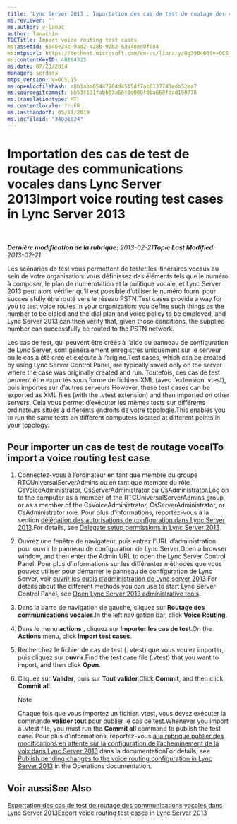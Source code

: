 ```yaml
---
title: 'Lync Server 2013 : Importation des cas de test de routage des communications vocales'
ms.reviewer: ''
ms.author: v-lanac
author: lanachin
TOCTitle: Import voice routing test cases
ms:assetid: 6546e24c-9ad2-428b-92b2-63948ed0f884
ms:mtpsurl: https://technet.microsoft.com/en-us/library/Gg398460(v=OCS.15)
ms:contentKeyID: 48184325
ms.date: 07/23/2014
manager: serdars
mtps_version: v=OCS.15
ms.openlocfilehash: d8b1aba05447904d4515df7ab6137743edb52ea7
ms.sourcegitcommit: bb53f131fabb03a66f0d000f8ba668fbad190778
ms.translationtype: MT
ms.contentlocale: fr-FR
ms.lasthandoff: 05/11/2019
ms.locfileid: "34831024"
---
```

<div data-xmlns="http://www.w3.org/1999/xhtml">

<div class="topic" data-xmlns="http://www.w3.org/1999/xhtml" data-msxsl="urn:schemas-microsoft-com:xslt" data-cs="http://msdn.microsoft.com/en-us/">

<div data-asp="http://msdn2.microsoft.com/asp">

# <a name="import-voice-routing-test-cases-in-lync-server-2013"></a><span data-ttu-id="860e5-102">Importation des cas de test de routage des communications vocales dans Lync Server 2013</span><span class="sxs-lookup"><span data-stu-id="860e5-102">Import voice routing test cases in Lync Server 2013</span></span>

</div>

<div id="mainSection">

<div id="mainBody">

<span> </span>

<span data-ttu-id="860e5-103">_**Dernière modification de la rubrique:** 2013-02-21_</span><span class="sxs-lookup"><span data-stu-id="860e5-103">_**Topic Last Modified:** 2013-02-21_</span></span>

<span data-ttu-id="860e5-104">Les scénarios de test vous permettent de tester les itinéraires vocaux au sein de votre organisation: vous définissez des éléments tels que le numéro à composer, le plan de numérotation et la politique vocale, et Lync Server 2013 peut alors vérifier qu’il est possible d’utiliser le numéro fourni pour succes sfully être routé vers le réseau PSTN.</span><span class="sxs-lookup"><span data-stu-id="860e5-104">Test cases provide a way for you to test voice routes in your organization: you define such things as the number to be dialed and the dial plan and voice policy to be employed, and Lync Server 2013 can then verify that, given those conditions, the supplied number can successfully be routed to the PSTN network.</span></span>

<span data-ttu-id="860e5-105">Les cas de test, qui peuvent être créés à l’aide du panneau de configuration de Lync Server, sont généralement enregistrés uniquement sur le serveur où le cas a été créé et exécuté à l’origine.</span><span class="sxs-lookup"><span data-stu-id="860e5-105">Test cases, which can be created by using Lync Server Control Panel, are typically saved only on the server where the case was originally created and run.</span></span> <span data-ttu-id="860e5-106">Toutefois, ces cas de test peuvent être exportés sous forme de fichiers XML (avec l’extension. vtest), puis importés sur d’autres serveurs.</span><span class="sxs-lookup"><span data-stu-id="860e5-106">However, these test cases can be exported as XML files (with the .vtest extension) and then imported on other servers.</span></span> <span data-ttu-id="860e5-107">Cela vous permet d’exécuter les mêmes tests sur différents ordinateurs situés à différents endroits de votre topologie.</span><span class="sxs-lookup"><span data-stu-id="860e5-107">This enables you to run the same tests on different computers located at different points in your topology.</span></span>

<div>

## <a name="to-import-a-voice-routing-test-case"></a><span data-ttu-id="860e5-108">Pour importer un cas de test de routage vocal</span><span class="sxs-lookup"><span data-stu-id="860e5-108">To import a voice routing test case</span></span>

1.  <span data-ttu-id="860e5-109">Connectez-vous à l’ordinateur en tant que membre du groupe RTCUniversalServerAdmins ou en tant que membre du rôle CsVoiceAdministrator, CsServerAdministrator ou CsAdministrator.</span><span class="sxs-lookup"><span data-stu-id="860e5-109">Log on to the computer as a member of the RTCUniversalServerAdmins group, or as a member of the CsVoiceAdministrator, CsServerAdministrator, or CsAdministrator role.</span></span> <span data-ttu-id="860e5-110">Pour plus d’informations, reportez-vous à la section [délégation des autorisations de configuration dans Lync Server 2013](lync-server-2013-delegate-setup-permissions.md).</span><span class="sxs-lookup"><span data-stu-id="860e5-110">For details, see [Delegate setup permissions in Lync Server 2013](lync-server-2013-delegate-setup-permissions.md).</span></span>

2.  <span data-ttu-id="860e5-111">Ouvrez une fenêtre de navigateur, puis entrez l’URL d’administration pour ouvrir le panneau de configuration de Lync Server.</span><span class="sxs-lookup"><span data-stu-id="860e5-111">Open a browser window, and then enter the Admin URL to open the Lync Server Control Panel.</span></span> <span data-ttu-id="860e5-112">Pour plus d’informations sur les différentes méthodes que vous pouvez utiliser pour démarrer le panneau de configuration de Lync Server, voir [ouvrir les outils d’administration de Lync server 2013](lync-server-2013-open-lync-server-administrative-tools.md).</span><span class="sxs-lookup"><span data-stu-id="860e5-112">For details about the different methods you can use to start Lync Server Control Panel, see [Open Lync Server 2013 administrative tools](lync-server-2013-open-lync-server-administrative-tools.md).</span></span>

3.  <span data-ttu-id="860e5-113">Dans la barre de navigation de gauche, cliquez sur **Routage des communications vocales**.</span><span class="sxs-lookup"><span data-stu-id="860e5-113">In the left navigation bar, click **Voice Routing**.</span></span>

4.  <span data-ttu-id="860e5-114">Dans le menu **actions** , cliquez sur **Importer les cas de test**.</span><span class="sxs-lookup"><span data-stu-id="860e5-114">On the **Actions** menu, click **Import test cases**.</span></span>

5.  <span data-ttu-id="860e5-115">Recherchez le fichier de cas de test (. vtest) que vous voulez importer, puis cliquez sur **ouvrir**.</span><span class="sxs-lookup"><span data-stu-id="860e5-115">Find the test case file (.vtest) that you want to import, and then click **Open**.</span></span>

6.  <span data-ttu-id="860e5-116">Cliquez sur **Valider**, puis sur **Tout valider**.</span><span class="sxs-lookup"><span data-stu-id="860e5-116">Click **Commit**, and then click **Commit all**.</span></span>
    
    <div>
    

    > [!NOTE]  
    > <span data-ttu-id="860e5-117">Chaque fois que vous importez un fichier. vtest, vous devez exécuter la commande <STRONG>valider tout</STRONG> pour publier le cas de test.</span><span class="sxs-lookup"><span data-stu-id="860e5-117">Whenever you import a .vtest file, you must run the <STRONG>Commit all</STRONG> command to publish the test case.</span></span> <span data-ttu-id="860e5-118">Pour plus d’informations, reportez-vous <A href="lync-server-2013-publish-pending-changes-to-the-voice-routing-configuration.md">à la rubrique publier des modifications en attente sur la configuration de l’acheminement de la voix dans Lync Server 2013</A> dans la documentation</span><span class="sxs-lookup"><span data-stu-id="860e5-118">For details, see <A href="lync-server-2013-publish-pending-changes-to-the-voice-routing-configuration.md">Publish pending changes to the voice routing configuration in Lync Server 2013</A> in the Operations documentation.</span></span>

    
    </div>

</div>

<div>

## <a name="see-also"></a><span data-ttu-id="860e5-119">Voir aussi</span><span class="sxs-lookup"><span data-stu-id="860e5-119">See Also</span></span>


[<span data-ttu-id="860e5-120">Exportation des cas de test de routage des communications vocales dans Lync Server 2013</span><span class="sxs-lookup"><span data-stu-id="860e5-120">Export voice routing test cases in Lync Server 2013</span></span>](lync-server-2013-export-voice-routing-test-cases.md)  
  

</div>

</div>

<span> </span>

</div>

</div>

</div>


